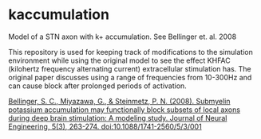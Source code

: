 # kaccumulation
Model of a STN axon with k+ accumulation. See Bellinger et. al. 2008

This repository is used for keeping track of modifications to the simulation environment while using the original model to see the effect KHFAC (kilohertz frequency alternating current) extracellular stimulation has. The original paper discusses using a range of frequencies from 10-300Hz and can cause block after prolonged periods of activation.

[Bellinger, S. C., Miyazawa, G., &amp; Steinmetz, P. N. (2008). Submyelin potassium accumulation may functionally block subsets of local axons during deep brain stimulation: A modeling study. Journal of Neural Engineering, 5(3), 263-274. doi:10.1088/1741-2560/5/3/001](doi.org/10.1088/1741-2560/5/3/001)

